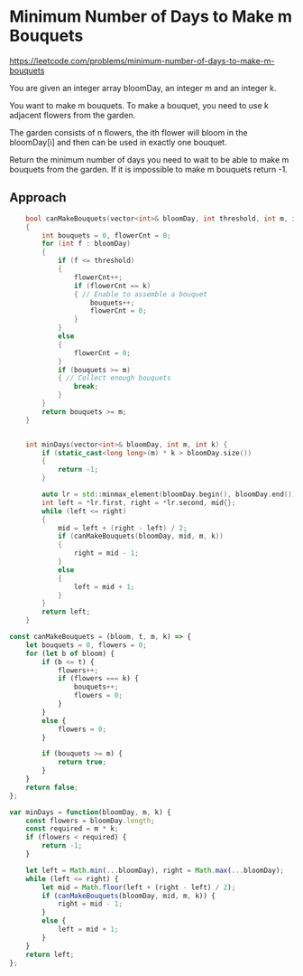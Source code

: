 # Minimum Number of Days to Make m Bouquets

https://leetcode.com/problems/minimum-number-of-days-to-make-m-bouquets

You are given an integer array bloomDay, an integer m and an integer k.

You want to make m bouquets. To make a bouquet, you need to use k adjacent flowers from the garden.

The garden consists of n flowers, the ith flower will bloom in the bloomDay[i] and then can be used in exactly one bouquet.

Return the minimum number of days you need to wait to be able to make m bouquets from the garden. If it is impossible to make m bouquets return -1.


## Approach

``` C++
    bool canMakeBouquets(vector<int>& bloomDay, int threshold, int m, int k)
    {
        int bouquets = 0, flowerCnt = 0;
        for (int f : bloomDay)
        {
            if (f <= threshold)
            {
                flowerCnt++;
                if (flowerCnt == k)
                { // Enable to assemble a bouquet
                    bouquets++;
                    flowerCnt = 0;
                }
            }
            else
            {
                flowerCnt = 0;
            }
            if (bouquets >= m)
            { // Collect enough bouquets
                break;
            }
        }
        return bouquets >= m;
    }


    int minDays(vector<int>& bloomDay, int m, int k) {
        if (static_cast<long long>(m) * k > bloomDay.size())
        {
            return -1;
        }

        auto lr = std::minmax_element(bloomDay.begin(), bloomDay.end());
        int left = *lr.first, right = *lr.second, mid{};
        while (left <= right)
        {
            mid = left + (right - left) / 2;
            if (canMakeBouquets(bloomDay, mid, m, k))
            {
                right = mid - 1;
            }
            else
            {
                left = mid + 1;
            }
        }
        return left;
    }
```


``` JavaScript
const canMakeBouquets = (bloom, t, m, k) => {
    let bouquets = 0, flowers = 0;
    for (let b of bloom) {
        if (b <= t) {
            flowers++;
            if (flowers === k) {
                bouquets++;
                flowers = 0;
            }
        }
        else {
            flowers = 0;
        }

        if (bouquets >= m) {
            return true;
        }
    }
    return false;
};

var minDays = function(bloomDay, m, k) {
    const flowers = bloomDay.length;
    const required = m * k;
    if (flowers < required) {
        return -1;
    }

    let left = Math.min(...bloomDay), right = Math.max(...bloomDay);
    while (left <= right) {
        let mid = Math.floor(left + (right - left) / 2);
        if (canMakeBouquets(bloomDay, mid, m, k)) {
            right = mid - 1;
        }
        else {
            left = mid + 1;
        }
    }
    return left;
};
```